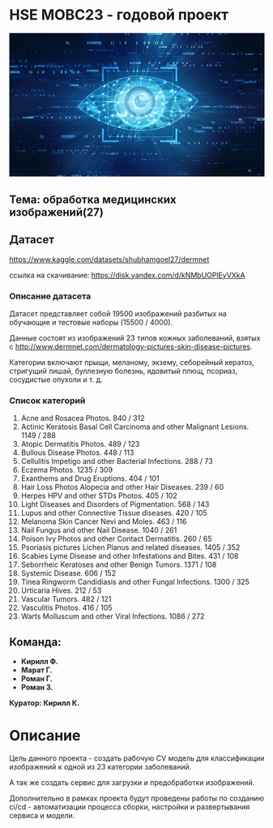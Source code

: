 # HSE МОВС23 - годовой проект

![Alt text](assets/image.png)

## Тема: обработка медицинских изображений(27)

## Датасет 
https://www.kaggle.com/datasets/shubhamgoel27/dermnet

ссылка на скачивание:
https://disk.yandex.com/d/kNMbUOPlEyVXkA
### Описание датасета
Датасет представляет собой 19500 изображений разбитых на обучающие и тестовые наборы (15500 / 4000).

Данные состоят из изображений 23 типов кожных заболеваний, взятых с http://www.dermnet.com/dermatology-pictures-skin-disease-pictures. 

Категории включают прыщи, меланому, экзему, себорейный кератоз, стригущий лишай, буллезную болезнь, ядовитый плющ, псориаз, сосудистые опухоли и т. д.

### Список категорий

1. Acne and Rosacea Photos. 840 / 312
2. Actinic Keratosis Basal Cell Carcinoma and other Malignant Lesions. 1149 / 288
3. Atopic Dermatitis Photos. 489 / 123
4. Bullous Disease Photos. 448 / 113
5. Cellulitis Impetigo and other Bacterial Infections. 288 / 73
6. Eczema Photos. 1235 / 309
7. Exanthems and Drug Eruptions. 404 / 101
8. Hair Loss Photos Alopecia and other Hair Diseases. 239 / 60
9. Herpes HPV and other STDs Photos. 405 / 102
10. Light Diseases and Disorders of Pigmentation. 568 / 143
11. Lupus and other Connective Tissue diseases. 420 / 105
12. Melanoma Skin Cancer Nevi and Moles. 463 / 116
13. Nail Fungus and other Nail Disease. 1040 / 261
14. Poison Ivy Photos and other Contact Dermatitis. 260 / 65
15. Psoriasis pictures Lichen Planus and related diseases. 1405 / 352
16. Scabies Lyme Disease and other Infestations and Bites. 431 / 108
17. Seborrheic Keratoses and other Benign Tumors. 1371 / 108
18. Systemic Disease. 606 / 152
19. Tinea Ringworm Candidiasis and other Fungal Infections. 1300 / 325
20. Urticaria Hives. 212 / 53
21. Vascular Tumors. 482 / 121
22. Vasculitis Photos. 416 / 105
23. Warts Molluscum and other Viral Infections. 1086 / 272


## Команда:
+ **Кирилл Ф.**
+ **Марат Г.**
+ **Роман Г.**
+ **Роман З.**

**Куратор: Кирилл К.**

# Описание

Цель данного проекта - создать рабочую CV модель для классификации изображений к одной из 23 категории заболеваний.

А так же создать сервис для загрузки и предобработки изображений.

Дополнительно в рамках проекта будут проведены работы по созданию ci/cd - автоматизации процесса сборки, настройки и развертывания сервиса и модели.   
